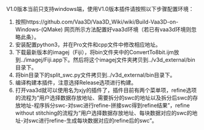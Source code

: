V1.0版本当前只支持windows端，使用V1.0版本插件请按照以下步骤配置环境：
1. 按照https://github.com/Vaa3D/Vaa3D_Wiki/wiki/Build-Vaa3D-on-Windows-(QMake) 网页所示方法配置好vaa3d环境（若已有vaa3d环境则忽略此条）。
2. 安装配置python3，并在Pro文件和cpp文件中修改相应地址。
3. 下载最新版本的imagej（Fiji），将bin文件夹中的ConvertTo8bit.ijm放到../imagej/Fiji.app下。然后将这个imagej文件夹拷贝到../v3d_external/bin目录下。
4. 将bin目录下的split_swc.py文件拷贝到../v3d_external/bin目录下。
5. 编译构建本插件，注意选择Release选项进行构建。
6. 打开vaa3d就可以使用名为xjy的插件了，插件目前有两个菜单项，refine选项的流程为“用户选择数据存放地址、需要拆分的swc的地址以及拆分后swc的存放地址-程序拆分swc-对swc进行refine-拼接swc得到refine结果”，refine without stitching的流程为“用户选择数据存放地址、每块数据对应的swc的地址-对swc进行refine-生成每块数据对应的refine后的swc”。
